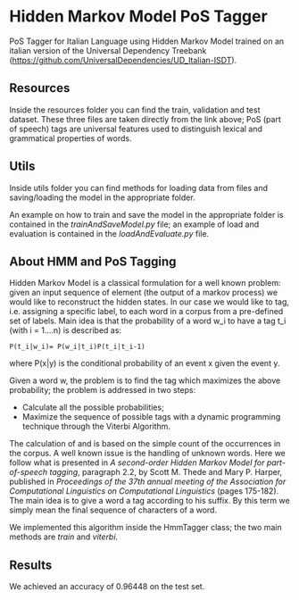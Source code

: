 # Hidden Markov Model PoS Tagger
PoS Tagger for Italian Language using Hidden Markov Model trained on an italian version of the Universal Dependency Treebank
(https://github.com/UniversalDependencies/UD_Italian-ISDT).

## Resources

Inside the resources folder you can find the train, validation and test dataset. These three files are taken directly from
the link above; PoS (part of speech) tags are universal features used to distinguish lexical and grammatical properties of words.

## Utils

Inside utils folder you can find methods for loading data from files and saving/loading the model in the appropriate folder.

An example on how to train and save the model in the appropriate folder is contained in the *trainAndSaveModel.py* file; an example of
load and evaluation is contained in the *loadAndEvaluate.py* file.

## About HMM and PoS Tagging

Hidden Markov Model is a classical formulation for a well known problem: given an input sequence of element (the output of a markov process) we would like
to reconstruct the hidden states. In our case we would like to tag, i.e. assigning a specific label, to each word in a corpus from a pre-defined set of labels.
Main idea is that the probability of a word w_i to have a tag t_i (with i = 1....n) is described as:

```
P(t_i|w_i)= P(w_i|t_i)P(t_i|t_i-1)
```
where P(x|y) is the conditional probability of an event x given the event y.

Given a word w, the problem is to find the tag which maximizes the above probability;
the problem is addressed in two steps: 
- Calculate all the possible probabilities;
- Maximize the sequence of possible tags with a dynamic programming technique through the Viterbi Algorithm.

The calculation of and is based on the simple count of the occurrences in the corpus. A well known issue is the 
handling of unknown words. Here we follow what is presented in *A second-order Hidden Markov Model for part-of-speech tagging*, paragraph 2.2,
by Scott M. Thede and Mary P. Harper, published in *Proceedings of the 37th annual meeting of the Association for Computational Linguistics on Computational Linguistics*
(pages 175-182). The main idea is to give a word a tag according to his suffix. By this term we simply mean the final sequence of characters of a word.

We implemented this algorithm inside the HmmTagger class; the two main methods are *train* and *viterbi*. 


## Results
We achieved an accuracy of 0.96448 on the test set. 
